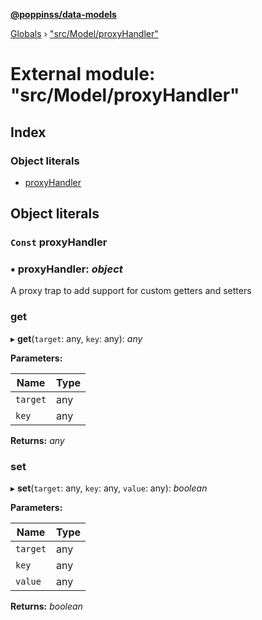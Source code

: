 **[@poppinss/data-models](../README.md)**

[Globals](../README.md) › ["src/Model/proxyHandler"](_src_model_proxyhandler_.md)

# External module: "src/Model/proxyHandler"

## Index

### Object literals

* [proxyHandler](_src_model_proxyhandler_.md#const-proxyhandler)

## Object literals

### `Const` proxyHandler

### ▪ **proxyHandler**: *object*

A proxy trap to add support for custom getters and setters

###  get

▸ **get**(`target`: any, `key`: any): *any*

**Parameters:**

Name | Type |
------ | ------ |
`target` | any |
`key` | any |

**Returns:** *any*

###  set

▸ **set**(`target`: any, `key`: any, `value`: any): *boolean*

**Parameters:**

Name | Type |
------ | ------ |
`target` | any |
`key` | any |
`value` | any |

**Returns:** *boolean*